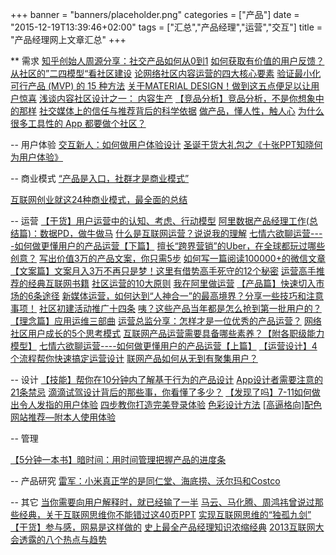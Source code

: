 +++
banner = "banners/placeholder.png"
categories = ["产品"]
date = "2015-12-19T13:39:46+02:00"
tags = ["汇总","产品经理","运营","交互"]
title = "产品经理网上文章汇总"
+++

** 需求
[知乎创始人周源分享：社交产品如何从0到1](https://mp.weixin.qq.com/s?__biz=MjM5OTM5OTAyMQ==&mid=212770619&idx=2&sn=42efc15c6a05bc4a564434f0de6cf23e&scene=0&key=41ecb04b0511100374b33a75d4716e3a45eeeb778062fdc1d0a30fcc09961ba2d45ef2c6b245767bd9ded9235baa2dc4&ascene=0&uin=MTM0ODQyNTk1&devicetype=iMac+MacBookAir7%2C1+OSX+OSX+10.10.5+build(14F1021)&version=11020201&pass_ticket=OUgFBuA2yqcV7ExJVNrQtm5NukTejEXnNHTun2M8jg8%3D)
[如何获取有价值的用户反馈？](http://www.csdn.net/article/2015-12-21/2826537)
[从社区的”二四模型“看社区建设](http://www.woshipm.com/operate/1959.html)
[论网络社区内容运营的四大核心要素](http://www.woshipm.com/operate/127099.html)
[验证最小化可行产品 (MVP) 的 15 种方法](http://36kr.com/p/217020.html)
[关于MATERIAL DESIGN！做到这五点便足以让用户惊喜](http://www.woshipm.com/pd/125275.html)
[浅谈内容社区设计之一： 内容生产](http://www.woshipm.com/operate/10026.html)
[【竞品分析】竞品分析，不是你想象中的那样](https://mp.weixin.qq.com/s?__biz=MjM5OTEwNjI2MA==&mid=205594756&idx=3&sn=5470ced4d93bd6b4588dce0247ffdfdb&key=41ecb04b05111003882c62df7a795b8b9fa814f44bebc8cec9e0ba3ceb1901359378842aab082738213202ca6ee4a129&ascene=0&uin=MTM0ODQyNTk1&devicetype=iMac+MacBookAir7%2C1+OSX+OSX+10.10.5+build(14F1021)&version=11020201&pass_ticket=OUgFBuA2yqcV7ExJVNrQtm5NukTejEXnNHTun2M8jg8%3D)
[社交媒体上的信任与推荐背后的科学依据](https://mp.weixin.qq.com/s?__biz=MjM5NzM4MTk5Mg==&mid=205017901&idx=1&sn=da8a96f3c816f5511d41908f5b39a2b6&key=41ecb04b05111003b982bad526d76517437c26a63f4192271cdde9d5d9f08f9c03cde3e8bf3068899571111c096e96d1&ascene=0&uin=MTM0ODQyNTk1&devicetype=iMac+MacBookAir7%2C1+OSX+OSX+10.10.5+build(14F1021)&version=11020201&pass_ticket=OUgFBuA2yqcV7ExJVNrQtm5NukTejEXnNHTun2M8jg8%3D)
[做产品，懂人性，触人心](https://mp.weixin.qq.com/s?__biz=MjM5OTEwNjI2MA==&mid=205313876&idx=1&sn=b177da18bbb2b3d5e24be004a4bb62f6&scene=2&key=41ecb04b05111003385afd4ccc06912ced0e75c3c2859980879401d8a578a0a92d87d7b87484822c5cb13556cb14a7ff&ascene=0&uin=MTM0ODQyNTk1&devicetype=iMac+MacBookAir7%2C1+OSX+OSX+10.10.5+build(14F1021)&version=11020201&pass_ticket=OUgFBuA2yqcV7ExJVNrQtm5NukTejEXnNHTun2M8jg8%3D)
[为什么很多工具性的 App 都要做个社区？](http://www.woshipm.com/pmd/125094.html)


-- 用户体验
[交互新人：如何做用户体验设计](https://mp.weixin.qq.com/s?__biz=MjM5OTEwNjI2MA==&mid=209998662&idx=1&sn=a92639017f00f9a405afbbc138934989&scene=2&srcid=0925MOCgV7Lby6yHhbV5U9Uy&from=timeline&isappinstalled=0&key=41ecb04b05111003f54eef728c301f17ecac297cd52311160b90d4c8af39a3867aa4da4dafae54877df216fed9d47076&ascene=0&uin=MTM0ODQyNTk1&devicetype=iMac+MacBookAir7%2C1+OSX+OSX+10.10.5+build(14F1021)&version=11020201&pass_ticket=OUgFBuA2yqcV7ExJVNrQtm5NukTejEXnNHTun2M8jg8%3D)
[圣诞干货大礼包之《十张PPT知晓何为用户体验》](https://mp.weixin.qq.com/s?__biz=MzAxNzY1NjQ1OA==&mid=400793994&idx=4&sn=17d38a209c2415b1b95dbdbc76433884&scene=0&key=41ecb04b05111003ec5e728aafb3d99350bc4b5e1127dc0d6521777556c4df913a1cc253603e6a3dfe1a1f7f256bd04d&ascene=0&uin=MTM0ODQyNTk1&devicetype=iMac+MacBookAir7%2C1+OSX+OSX+10.10.5+build(14F1021)&version=11020201&pass_ticket=OUgFBuA2yqcV7ExJVNrQtm5NukTejEXnNHTun2M8jg8%3D)


-- 商业模式
[“产品是入口，社群才是商业模式”](https://mp.weixin.qq.com/s?__biz=MzA5NjYyNTMxMw==&mid=205164385&idx=4&sn=4c2b73e26fe7ffba87a7c0a4aef13633&key=41ecb04b05111003cff35f50eef04138d4214ad6b9dc4eaabc8886ab42a112a5ce24d93b128bc42c751c55874907bf6b&ascene=0&uin=MTM0ODQyNTk1&devicetype=iMac+MacBookAir7%2C1+OSX+OSX+10.10.5+build(14F1021)&version=11020201&pass_ticket=OUgFBuA2yqcV7ExJVNrQtm5NukTejEXnNHTun2M8jg8%3D)

[互联网创业就这24种商业模式，最全面的总结](https://mp.weixin.qq.com/s?__biz=MjM5NTY1NjQwMQ==&mid=209006329&idx=3&sn=a1506588901c1b92674886db08a54559&scene=2&key=41ecb04b0511100343b972fe751ee37b28507f50963f7fcacea82833106df466dd3d82532dac03911960cbfad53c399e&ascene=0&uin=MTM0ODQyNTk1&devicetype=iMac+MacBookAir7%2C1+OSX+OSX+10.10.5+build(14F1021)&version=11020201&pass_ticket=OUgFBuA2yqcV7ExJVNrQtm5NukTejEXnNHTun2M8jg8%3D)





-- 运营
[【干货】用户运营中的认知、考虑、行动模型](https://mp.weixin.qq.com/s?__biz=MjM5NDEwMjg2MA==&mid=208422947&idx=1&sn=35e41f4bbb376eb3bc7e2db0cc1aaf9f&key=41ecb04b05111003c9665c6cea0f3d3fcd5e760659e74a0d62216a2191bfda97ddb7ee7de18acb6a51815457cf33430b&ascene=0&uin=MTM0ODQyNTk1&devicetype=iMac+MacBookAir7%2C1+OSX+OSX+10.10.5+build(14F1021)&version=11020201&pass_ticket=OUgFBuA2yqcV7ExJVNrQtm5NukTejEXnNHTun2M8jg8%3D)
[阿里数据产品经理工作(总结篇)：数据PD，做牛做马](https://mp.weixin.qq.com/s?__biz=MjM5NDEwMjg2MA==&mid=208635917&idx=1&sn=e3ec3f76b88a64f305065ef6ed91608e&key=41ecb04b05111003928fdae8eaa12644e5c17b191047a15d3f36217cb0688c70a617c9266555b90dc9d792996d97d21d&ascene=0&uin=MTM0ODQyNTk1&devicetype=iMac+MacBookAir7%2C1+OSX+OSX+10.10.5+build(14F1021)&version=11020201&pass_ticket=OUgFBuA2yqcV7ExJVNrQtm5NukTejEXnNHTun2M8jg8%3D)
[什么是互联网运营？说说我的理解](https://mp.weixin.qq.com/s?__biz=MzA4ODA0MDAyOA==&mid=212693864&idx=1&sn=42f266104a9f7eb7addb05483d914b35&scene=0&key=41ecb04b0511100384e966411094b54df939863ff02eb8b8af1625bd8111fc12955581a628560593481a12cbce5cc4b2&ascene=0&uin=MTM0ODQyNTk1&devicetype=iMac+MacBookAir7%2C1+OSX+OSX+10.10.5+build(14F1021)&version=11020201&pass_ticket=OUgFBuA2yqcV7ExJVNrQtm5NukTejEXnNHTun2M8jg8%3D)
[七情六欲聊运营----如何做更懂用户的产品运营【下篇】](https://mp.weixin.qq.com/s?__biz=MTEwNTM0ODI0MQ==&mid=208223362&idx=1&sn=3f9a25406c47e735e4ad5c1db05d30c6&scene=2&key=41ecb04b05111003b71d2476391dfcc9bcf07208cd675fb6533d9dd2e6b71241382a51e4f5a0371159f6b34f32e4830b&ascene=0&uin=MTM0ODQyNTk1&devicetype=iMac+MacBookAir7%2C1+OSX+OSX+10.10.5+build(14F1021)&version=11020201&pass_ticket=OUgFBuA2yqcV7ExJVNrQtm5NukTejEXnNHTun2M8jg8%3D)
[擅长“跨界营销”的Uber，在全球都玩过哪些创意？](https://mp.weixin.qq.com/s?__biz=MzA5NzAzMjIxMw==&mid=206349069&idx=3&sn=11835a48fd2d4ce55b84ccf2ae1ee951&key=41ecb04b05111003fbc24da35f9de1895712da9daa8fda7cf5cf0711bd49713f56fee108ba4dac8fc25f6601df1b33cd&ascene=0&uin=MTM0ODQyNTk1&devicetype=iMac+MacBookAir7%2C1+OSX+OSX+10.10.5+build(14F1021)&version=11020201&pass_ticket=OUgFBuA2yqcV7ExJVNrQtm5NukTejEXnNHTun2M8jg8%3D)
[写出价值3万的产品文案，你只需5步](https://mp.weixin.qq.com/s?__biz=MzAxODExMzcwNw==&mid=207419745&idx=1&sn=c285834a5cc303c185b5dde1663889ec&key=41ecb04b05111003b4c739305503eac0c94f272dbf0996a4977c494fd83bbb06b9efde59751d479b1e53413f54ecaf3a&ascene=0&uin=MTM0ODQyNTk1&devicetype=iMac+MacBookAir7%2C1+OSX+OSX+10.10.5+build(14F1021)&version=11020201&pass_ticket=OUgFBuA2yqcV7ExJVNrQtm5NukTejEXnNHTun2M8jg8%3D)
[如何写一篇阅读100000+的微信文章](http://www.woshipm.com/operate/140187.html)
[【文案篇】文案月入3万不再只是梦！这里有借势高手死守的12个秘密](https://mp.weixin.qq.com/s?__biz=MjM5MzAyODIyMA==&mid=209359837&idx=1&sn=2970401f4fe95164b2a4ee951b579c03&scene=1&key=41ecb04b05111003a07dd9d6d516190ba5195087cb7bbd10e471bc78cecac53a805e46f5e9faabd12fe4171db9a7f9af&ascene=0&uin=MTM0ODQyNTk1&devicetype=iMac+MacBookAir7%2C1+OSX+OSX+10.10.5+build(14F1021)&version=11020201&pass_ticket=OUgFBuA2yqcV7ExJVNrQtm5NukTejEXnNHTun2M8jg8%3D)
[运营高手推荐的经典互联网书籍](https://mp.weixin.qq.com/s?__biz=MzA4ODA0MDAyOA==&mid=207108782&idx=1&sn=5e992522a9e8db56fc50a833a3d29546&scene=2&key=41ecb04b05111003581bf08b2bb505957f7fcfbd01d43f2854bac0d9891437f6d6dd787b860c2e879e2c77508d510c11&ascene=0&uin=MTM0ODQyNTk1&devicetype=iMac+MacBookAir7%2C1+OSX+OSX+10.10.5+build(14F1021)&version=11020201&pass_ticket=OUgFBuA2yqcV7ExJVNrQtm5NukTejEXnNHTun2M8jg8%3D)
[社区运营的10大原则](http://www.woshipm.com/operate/1843.html)
[我在阿里做运营](https://mp.weixin.qq.com/s?__biz=MjM5MzIxNTQ2MA==&mid=211645638&idx=1&sn=ba015cf61c6b655197eb0a5e186e3fc7&scene=2&key=41ecb04b05111003811a8b178a07dcd90eb3c18357c051f10d17e640d157aee810b4002214ce43b3df40b872ce8dc5d9&ascene=0&uin=MTM0ODQyNTk1&devicetype=iMac+MacBookAir7%2C1+OSX+OSX+10.10.5+build(14F1021)&version=11020201&pass_ticket=OUgFBuA2yqcV7ExJVNrQtm5NukTejEXnNHTun2M8jg8%3D)
[【产品篇】快速切入市场的6条途径](https://mp.weixin.qq.com/s?__biz=MjM5MzAyODIyMA==&mid=208708677&idx=4&sn=c3e4da7d81da62222c509a4b581cb70d&key=41ecb04b05111003c16b11c97a66f42bd965b50a0332af148cff25a849266655d798a58cb0cfa41c5dd52202aefa7d6c&ascene=0&uin=MTM0ODQyNTk1&devicetype=iMac+MacBookAir7%2C1+OSX+OSX+10.10.5+build(14F1021)&version=11020201&pass_ticket=OUgFBuA2yqcV7ExJVNrQtm5NukTejEXnNHTun2M8jg8%3D)
[新媒体运营，如何达到“人神合一”的最高境界？分享一些技巧和注意事项！](http://app.myzaker.com/news/article.php?&pk=552e3b871bc8e0694700005d&app_id=11063&sharechannel=wx)
[社区初建活动推广十四条](http://www.woshipm.com/operate/1932.html)
[咦？这些产品当年都是怎么抢到第一批用户的？](http://yuedu.163.com/news_reader/?utm_source=weixin&utm_medium=social#/~/source?id=23236724-1b70-4755-b387-38176adfe127_1&cid=dffd9420ae7d48be9dc04e5d7d11242c_1)
[【理念篇】应用运维三部曲](https://mp.weixin.qq.com/s?__biz=MzA4NjAzMjEyOA==&mid=204909575&idx=1&sn=378359bd1fd64d45df8a005b68bcffa3&scene=2&key=41ecb04b05111003b109fc08a4b8211164674cddb80d42e3109f1493ca7bdce80471ea25e6821c0242ffede7da35715d&ascene=0&uin=MTM0ODQyNTk1&devicetype=iMac+MacBookAir7%2C1+OSX+OSX+10.10.5+build(14F1021)&version=11020201&pass_ticket=OUgFBuA2yqcV7ExJVNrQtm5NukTejEXnNHTun2M8jg8%3D)
[运营总监分享：怎样才是一位优秀的产品运营？](https://mp.weixin.qq.com/s?__biz=MzA4MTM2MTcwOA==&mid=206363589&idx=1&sn=70b05ea9c7590bc812bfcbfbb07321ea&scene=2&key=41ecb04b05111003771674af79bf0a436c148b47265553143b877a35aad4795511f30c3d1a1c6ba28c14b7773206061e&ascene=0&uin=MTM0ODQyNTk1&devicetype=iMac+MacBookAir7%2C1+OSX+OSX+10.10.5+build(14F1021)&version=11020201&pass_ticket=OUgFBuA2yqcV7ExJVNrQtm5NukTejEXnNHTun2M8jg8%3D)
[网络社区用户成长的5个思考模式](http://www.woshipm.com/operate/13508.html)
[互联网产品运营需要具备哪些素养？【附各职级能力模型】](http://www.woshipm.com/operate/141918.html)
[七情六欲聊运营----如何做更懂用户的产品运营【上篇】](https://mp.weixin.qq.com/s?__biz=MTEwNTM0ODI0MQ==&mid=208223267&idx=1&sn=f25c5398b37fe48e73d3dae844b6ba07&scene=4&key=41ecb04b05111003419dd16a8c3036f6cc2fec316b55765a86a9cdb6f7adbba7a72ef0e52f931bf7ed721b6f14d0a30d&ascene=0&uin=MTM0ODQyNTk1&devicetype=iMac+MacBookAir7%2C1+OSX+OSX+10.10.5+build(14F1021)&version=11020201&pass_ticket=OUgFBuA2yqcV7ExJVNrQtm5NukTejEXnNHTun2M8jg8%3D)
[【运营设计】4个流程帮你快速搞定运营设计](https://mp.weixin.qq.com/s?__biz=MjM5OTEwNjI2MA==&mid=204783544&idx=1&sn=9522cd9474c92551da4825678ac09d0c&key=41ecb04b05111003b45b5a1a65418a55b55682f43c34808d3e02fed50202c4f6a2b38544fd8e044e50aa8f24dd351166&ascene=0&uin=MTM0ODQyNTk1&devicetype=iMac+MacBookAir7%2C1+OSX+OSX+10.10.5+build(14F1021)&version=11020201&pass_ticket=OUgFBuA2yqcV7ExJVNrQtm5NukTejEXnNHTun2M8jg8%3D)
[联网产品如何从无到有聚集用户？](http://www.woshipm.com/operate/2138.html)


-- 设计 
[【技能】帮你在10分钟内了解基于行为的产品设计](https://mp.weixin.qq.com/s?__biz=MjM5OTEwNjI2MA==&mid=204464660&idx=3&sn=90b3d5f9118b7e0bdb30de108ba0f212&key=41ecb04b05111003050e62d8caad04bfdaa35740ff7541796573220e2ee55d5d8aa26f6d7e2d1220258bf237cfcb1a0f&ascene=0&uin=MTM0ODQyNTk1&devicetype=iMac+MacBookAir7%2C1+OSX+OSX+10.10.5+build(14F1021)&version=11020201&pass_ticket=OUgFBuA2yqcV7ExJVNrQtm5NukTejEXnNHTun2M8jg8%3D)
[App设计者需要注意的21条禁忌](https://mp.weixin.qq.com/s?__biz=MjM5OTEwNjI2MA==&mid=209896931&idx=1&sn=61407e400a25753dbf2451b4572c41ac&scene=0&key=41ecb04b0511100363ab0449e27e7a119231c83c30536f4311bbd33b73f4bb8b065c06e62c74c02c4d97451c868b8460&ascene=0&uin=MTM0ODQyNTk1&devicetype=iMac+MacBookAir7%2C1+OSX+OSX+10.10.5+build(14F1021)&version=11020201&pass_ticket=OUgFBuA2yqcV7ExJVNrQtm5NukTejEXnNHTun2M8jg8%3D)
[滴滴试驾设计背后的那些事，你看懂了多少？](https://mp.weixin.qq.com/s?__biz=MjM5NTA0NjY4MA==&mid=400886098&idx=3&sn=583a73c5c62168d4658071c828f96023&scene=1&srcid=1108ZGAaqDAaFYFVFKVeA826&key=41ecb04b051110039ba5652182e9bcc9dcea55e08a2bd2bf6eaf099f9683dc0208071466523234486376dac011c7f122&ascene=0&uin=MTM0ODQyNTk1&devicetype=iMac+MacBookAir7%2C1+OSX+OSX+10.10.5+build(14F1021)&version=11020201&pass_ticket=OUgFBuA2yqcV7ExJVNrQtm5NukTejEXnNHTun2M8jg8%3D)
[【发现了吗】7-11如何做出令人发指的用户体验](https://mp.weixin.qq.com/s?__biz=MjM5NjAxNDE2MA==&mid=205987069&idx=2&sn=b1f82c27f1f022fb55e363bbe720c0c7&scene=2&key=41ecb04b0511100332aa98648bc6d54f13dff05c63dd307465dafc39f541995e3edca5b38443767b4c880775cab8815d&ascene=0&uin=MTM0ODQyNTk1&devicetype=iMac+MacBookAir7%2C1+OSX+OSX+10.10.5+build(14F1021)&version=11020201&pass_ticket=OUgFBuA2yqcV7ExJVNrQtm5NukTejEXnNHTun2M8jg8%3D)
[四步教你打造完美登录体验](https://mp.weixin.qq.com/s?__biz=MzA3NDA4NDIzMQ==&mid=203983063&idx=4&sn=a3684d48baf145d2fe5066adb64dd37d&key=41ecb04b05111003b610ed4cc8a4d264058eb9072b1b81a68cd6d9d670460ae607c8ed38373cc940b1c1a12ed87696b5&ascene=0&uin=MTM0ODQyNTk1&devicetype=iMac+MacBookAir7%2C1+OSX+OSX+10.10.5+build(14F1021)&version=11020201&pass_ticket=OUgFBuA2yqcV7ExJVNrQtm5NukTejEXnNHTun2M8jg8%3D)
[色彩设计方法](http://www.woshipm.com/pd/123505.html)
[[高逼格向]配色网站推荐—附本人使用体验](http://www.woshipm.com/ucd/111308.html)

-- 管理

[【5分钟一本书】暗时间：用时间管理把握产品的进度条](https://mp.weixin.qq.com/s?__biz=MjM5NDEwMjg2MA==&mid=208144416&idx=1&sn=1eaf002ee390a9debea3acf79ad5a90b&scene=2&key=41ecb04b051110030190032004c18790227e6c81b6d14a55686bd02ee433a62532e730d848ceaa22919cdbfa70552bac&ascene=0&uin=MTM0ODQyNTk1&devicetype=iMac+MacBookAir7%2C1+OSX+OSX+10.10.5+build(14F1021)&version=11020201&pass_ticket=OUgFBuA2yqcV7ExJVNrQtm5NukTejEXnNHTun2M8jg8%3D)

-- 产品研究
[雷军：小米真正学的是同仁堂、海底捞、沃尔玛和Costco](https://mp.weixin.qq.com/s?__biz=MjM5NTU0MzI0MA==&mid=206284672&idx=2&sn=47fc31429336fef2a45dbf5d8ce86b0b&key=41ecb04b051110033ca2a9566ae070d9b5b6afbdcbc22f322eaf995395080a521bbe03460d8dd333a38b4b77fa3ada19&ascene=0&uin=MTM0ODQyNTk1&devicetype=iMac+MacBookAir7%2C1+OSX+OSX+10.10.5+build(14F1021)&version=11020201&pass_ticket=OUgFBuA2yqcV7ExJVNrQtm5NukTejEXnNHTun2M8jg8%3D)


-- 其它
[当你需要向用户解释时，就已经输了一半](https://mp.weixin.qq.com/mp/appmsg/show?__biz=MTQzMjE1NjQwMQ==&appmsgid=10002020&itemidx=3&sign=1efb823e5dfff8b431989267ca6af49d&uin=MTM0ODQyNTk1&key=41ecb04b0511100309291b6c58f260311d89b3006b60c45bdbe99f67bf21e8957d1671e4c19f832f850be5280bc70ded&ascene=0&pass_ticket=OUgFBuA2yqcV7ExJVNrQtm5NukTejEXnNHTun2M8jg8%3D)
[马云、马化腾、周鸿祎曾说过那些经典，关于互联网思维你不能错过这40页PPT](https://mp.weixin.qq.com/s?__biz=MjM5OTM5OTAyMQ==&mid=208315821&idx=1&sn=8b0d21254679f818dfd0a549d08b0ec3&key=41ecb04b05111003f42d6e4d4fac510f572f58227cd45981fa08e412b3e5d15e5b5a7214b5141168194fe5fdffea1107&ascene=0&uin=MTM0ODQyNTk1&devicetype=iMac+MacBookAir7%2C1+OSX+OSX+10.10.5+build(14F1021)&version=11020201&pass_ticket=OUgFBuA2yqcV7ExJVNrQtm5NukTejEXnNHTun2M8jg8%3D)
[实现互联网思维的“独孤九剑”](http://www.cyzone.cn/a/20131206/247546.html)
[【干货】参与感，网易是这样做的](https://mp.weixin.qq.com/s?__biz=MjM5NDEwMjg2MA==&mid=208296388&idx=1&sn=2a682e0eb449db51c2521068142bf13a&key=41ecb04b05111003ea8eda2c7785543c06b8741dab2ce0910012fcd47bcc023a9de27913cb1edf81fa425e46d277fda6&ascene=0&uin=MTM0ODQyNTk1&devicetype=iMac+MacBookAir7%2C1+OSX+OSX+10.10.5+build(14F1021)&version=11020201&pass_ticket=OUgFBuA2yqcV7ExJVNrQtm5NukTejEXnNHTun2M8jg8%3D)
[史上最全产品经理知识浓缩经典](https://mp.weixin.qq.com/s?__biz=MzAxNzY1NjQ1OA==&mid=400711553&idx=1&sn=2282f2d6b0a87e7290ff2cd611e670c4&scene=0&key=41ecb04b05111003c955f5a68be7cab40afa454797fb82e6c3e2f97095ddadd3d4233a53e3ef027ee9643db96a371b81&ascene=0&uin=MTM0ODQyNTk1&devicetype=iMac+MacBookAir7%2C1+OSX+OSX+10.10.5+build(14F1021)&version=11020201&pass_ticket=OUgFBuA2yqcV7ExJVNrQtm5NukTejEXnNHTun2M8jg8%3D)
[2013互联网大会透露的八个热点与趋势](https://mp.weixin.qq.com/mp/appmsg/show?__biz=MTQzMjE1NjQwMQ==&appmsgid=10001957&itemidx=3&sign=4d017c71e026560ec6fd4c33d358298b&uin=MTM0ODQyNTk1&key=41ecb04b05111003507b7115bb425b7762747c2dfee918b2ced9962fde255bfb2d90a31c6d3e2d9c319d08c67f32a869&ascene=0&pass_ticket=OUgFBuA2yqcV7ExJVNrQtm5NukTejEXnNHTun2M8jg8%3D)

